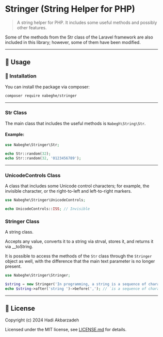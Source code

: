 # Stringer (String Helper for PHP)

> A string helper for PHP. It includes some useful methods and possibly other features.

Some of the methods from the Str class of the Laravel framework are also included in this library;
however, some of them have been modified.

<hr>

## 🫡 Usage

### 🚀 Installation

You can install the package via composer:

```bash
composer require nabeghe/stringer
```

<hr>

### Str Class

The main class that includes the useful methods is `Nabegh\String\Str`.

#### Example:

```php
use Nabeghe\Stringer\Str;

echo Str::random(32);
echo Str::random(32, '0123456789');
```

<hr>

### UnicodeControls Class

A class that includes some Unicode control characters;
for example, the invisible character, or the right-to-left and left-to-right markers.

```php
use Nabeghe\Stringer\UnicodeControls;

echo UnicodeControls::ISS; // Invisible
```

### Stringer Class

A string class.

Accepts any value, converts it to a string via strval, stores it, and returns it via __toString.

It is possible to access the methods of the `Str` class through the `Stringer` object as well, with the difference that the main text parameter is no longer present.

```php
use Nabeghe\Stringer\Stringer;

$string = new Stringer('In programming, a string is a sequence of characters, and string manipulation processes these characters.');
echo $string->after('string ')->before(','); // `is a sequence of characters`
```

<hr>

## 📖 License

Copyright (c) 2024 Hadi Akbarzadeh

Licensed under the MIT license, see [LICENSE.md](LICENSE.md) for details.
